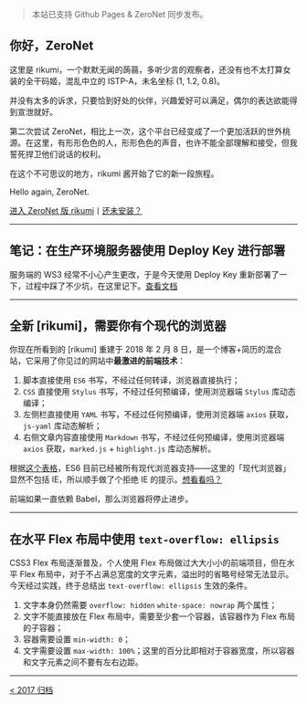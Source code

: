 > 本站已支持 Github Pages & ZeroNet 同步发布。

## 你好，ZeroNet

这里是 rikumi，一个默默无闻的蒟蒻，多听少言的观察者，还没有也不太打算女装的全干码姬，混乱中立的 ISTP-A，未名坐标 (1, 1.2, 0.8)。

并没有太多的诉求，只要恰到好处的伙伴，兴趣爱好可以满足，偶尔的表达欲能得到宣泄就好。

第二次尝试 ZeroNet，相比上一次，这个平台已经变成了一个更加活跃的世外桃源。在这里，有形形色色的人，形形色色的声音，也许不能全部理解和接受，但我誓死捍卫他们说话的权利。

在这个不可思议的地方，rikumi 酱开始了它的新一段旅程。

Hello again, ZeroNet.

[进入 ZeroNet 版 rikumi](http://127.0.0.1:43110/1KszWEes3BvxiJyPGccxkB7At16mJ552dJ)丨[还未安装？](https://zeronet.io)

---

## 笔记：在生产环境服务器使用 Deploy Key 进行部署

服务端的 WS3 经常不小心产生更改，于是今天使用 Deploy Key 重新部署了一下，过程中踩了不少坑，在这里记下。[查看文档](#/tech/deploy-key)

---

## 全新 [rikumi]，需要你有个现代的浏览器

你现在所看到的 [rikumi] 重建于 2018 年 2 月 8 日，是一个博客+简历的混合站，它采用了你见过的网站中**最激进的前端技术**：

1. 脚本直接使用 `ES6` 书写，不经过任何转译，浏览器直接执行；
2. `CSS` 直接使用 `Stylus` 书写，不经过任何预编译，使用浏览器端 `Stylus` 库动态编译；
3. 左侧栏直接使用 `YAML` 书写，不经过任何预编译，使用浏览器端 `axios` 获取，`js-yaml` 库动态解析；
4. 右侧文章内容直接使用 `Markdown` 书写，不经过任何预编译，使用浏览器端 `axios` 获取，`marked.js` + `highlight.js` 库动态解析。

根据[这个表格](https://kangax.github.io/compat-table/es6/)，ES6 目前已经被所有现代浏览器支持——这里的「现代浏览器」显然不包括 IE，所以顺手做了个拒绝 IE 的提示。[想看看吗？](javascript:noie%28%29)

前端如果一直依赖 Babel，那么浏览器将停止进步。

---

## 在水平 Flex 布局中使用 `text-overflow: ellipsis`

CSS3 Flex 布局逐渐普及，个人使用 Flex 布局做过大大小小的前端项目，但在水平 Flex 布局中，对于不占满总宽度的文字元素，溢出时的省略号经常无法显示。今天经过实践，终于总结出 `text-overflow: ellipsis` 生效的条件。

1. 文字本身仍然需要 `overflow: hidden` `white-space: nowrap` 两个属性；
2. 文字不能直接放在 Flex 布局中，需要至少套一个容器，该容器作为 Flex 布局的子容器；
3. 容器需要设置 `min-width: 0`；
4. 文字需要设置 `max-width: 100%`；这里的百分比即相对于容器宽度，所以容器和文字元素之间不要有左右边距。

---

[< 2017 归档](#/home-2017)
